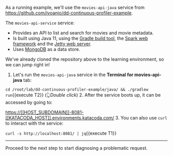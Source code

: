 As a running example, we'll use the `movies-api-java` service from
<https://github.com/ivoanjo/dd-continuous-profiler-example>.

The `movies-api-service` service:

* Provides an API to list and search for movies and movie metadata.
* Is built using Java 11, using the [Gradle build tool](https://gradle.org/), the [Spark web framework](https://sparkjava.com/) and the
[Jetty web server](https://www.eclipse.org/jetty/).
* Uses [MongoDB](https://www.mongodb.com/) as a data store.

We've already cloned the repository above to the learning environment, so we can jump right in!

1. Let's run the `movies-api-java` service in the **Terminal for movies-api-java** tab:

  `cd /root/lab/dd-continuous-profiler-example/java/ && ./gradlew run`{{execute T2}} (👆_Double click_)
2. After the service boots up, it can be accessed by going to:

  <https://[[HOST_SUBDOMAIN]]-8081-[[KATACODA_HOST]].environments.katacoda.com/>
3. You can also use `curl` to interact with the service:

  `curl -s http://localhost:8081/ | jq`{{execute T1}}

---

Proceed to the next step to start diagnosing a problematic request.
